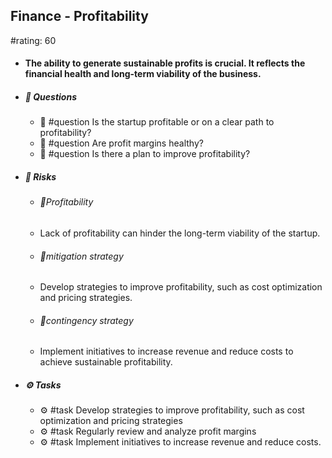 ## Finance - Profitability
#rating: 60
- #### The ability to generate sustainable profits is crucial. It reflects the financial health and long-term viability of the business.
- ##### 💭 Questions
  - 💭 #question Is the startup profitable or on a clear path to profitability?
  - 💭 #question Are profit margins healthy?
  - 💭 #question Is there a plan to improve profitability?
- ##### 🚨 Risks

  - ###### 🚨Profitability
  - Lack of profitability can hinder the long-term viability of the startup.
  - ###### 🚨mitigation strategy
  - Develop strategies to improve profitability, such as cost optimization and pricing strategies.
  - ###### 🚨contingency strategy
  - Implement initiatives to increase revenue and reduce costs to achieve sustainable profitability.
- ##### ⚙️ Tasks
  - ⚙️ #task Develop strategies to improve profitability, such as cost optimization and pricing strategies
  - ⚙️ #task  Regularly review and analyze profit margins
  - ⚙️ #task  Implement initiatives to increase revenue and reduce costs.


